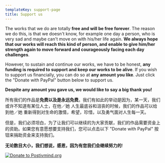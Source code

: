 ```yaml
---
templateKey: support-page
title: Support us
---
```

The works that we do are totally **free and will be free forever**. The reason we do this, is that we doesn't know, for example one day a person, who is very sad and maybe can't move on with his/her life again. **We always hope that our works will reach this kind of person, and enable to give him/her strength again to move forward and courageously facing each day challenges**.

However, to sustain and continue our works, we have to be honest, **any funding is required to support and keep our works to be alive**. If you wish to support us financially, you can do so at **any amount you like**. Just click the "Donate with PayPal" button below to support us.

**Despite any amount you gave us, we would like to say a big thank you!**

所有我们的作品是**免费以及是永远免费**。我们有如此的举动是因为，某一天，我们或许不知道有某位人士，在他／她 人生最底谷和沮丧的时候，我们的作品可以给到他／她 重新得到对生命的激情，希望，珍惜，以及勇气面对人生每一天。

但是，我们必须坦白，为了让我们可以继续的为大家贡献，我们的作品需要资金上的资助。如果您有意愿想要支持我们，您可以点击以下 "Donate with PayPal" 按钮来捐助资金来支持我们。

**无论数目大小，我们想说，感恩，因为有您我们会继续努力的**!

[![Donate to Postivmind.org](/img/paypal-donations_button.png)](https://www.paypal.com/cgi-bin/webscr?cmd=_s-xclick&hosted_button_id=WP5N8BUTCCG4G)
